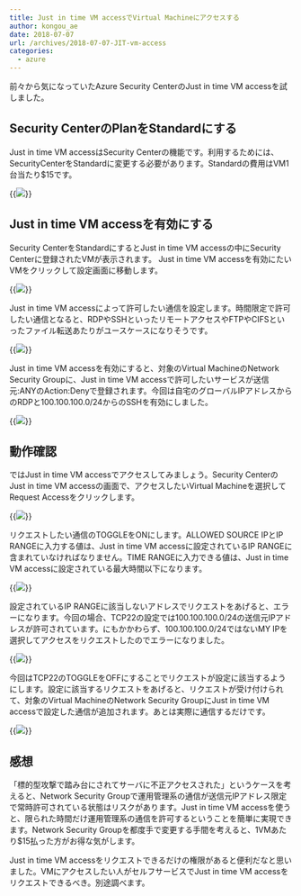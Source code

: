 ```yaml
---
title: Just in time VM accessでVirtual Machineにアクセスする
author: kongou_ae
date: 2018-07-07
url: /archives/2018-07-07-JIT-vm-access
categories:
  - azure
---
```


前々から気になっていたAzure Security CenterのJust in time VM accessを試しました。

## Security CenterのPlanをStandardにする

Just in time VM accessはSecurity Centerの機能です。利用するためには、SecurityCenterをStandardに変更する必要があります。Standardの費用はVM1台当たり$15です。

{{<img src="./../../images/2018-0707-001.png">}}

## Just in time VM accessを有効にする

Security CenterをStandardにするとJust in time VM accessの中にSecurity Centerに登録されたVMが表示されます。 Just in time VM accessを有効にたいVMをクリックして設定画面に移動します。

{{<img src="./../../images/2018-0707-002.png">}}

Just in time VM accessによって許可したい通信を設定します。時間限定で許可したい通信となると、RDPやSSHといったリモートアクセスやFTPやCIFSといったファイル転送あたりがユースケースになりそうです。

{{<img src="./../../images/2018-0707-003.png">}}

Just in time VM accessを有効にすると、対象のVirtual MachineのNetwork Security Groupに、Just in time VM accessで許可したいサービスが送信元:ANYのAction:Denyで登録されます。今回は自宅のグローバルIPアドレスからのRDPと100.100.100.0/24からのSSHを有効にしました。

{{<img src="./../../images/2018-0707-004.png">}}

## 動作確認

ではJust in time VM accessでアクセスしてみましょう。Security CenterのJust in time VM accessの画面で、アクセスしたいVirtual Machineを選択してRequest Accessをクリックします。

{{<img src="./../../images/2018-0707-005.png">}}

リクエストしたい通信のTOGGLEをONにします。ALLOWED SOURCE IPとIP RANGEに入力する値は、Just in time VM accessに設定されているIP RANGEに含まれていなければなりません。TIME RANGEに入力できる値は、Just in time VM accessに設定されている最大時間以下になります。

{{<img src="./../../images/2018-0707-006.png">}}

設定されているIP RANGEに該当しないアドレスでリクエストをあげると、エラーになります。今回の場合、TCP22の設定では100.100.100.0/24の送信元IPアドレスが許可されています。にもかかわらず、100.100.100.0/24ではないMY IPを選択してアクセスをリクエストしたのでエラーになりました。

{{<img src="./../../images/2018-0707-007.png">}}

今回はTCP22のTOGGLEをOFFにすることでリクエストが設定に該当するようにします。設定に該当するリクエストをあげると、リクエストが受け付けられて、対象のVirtual MachineのNetwork Security GroupにJust in time VM accessで設定した通信が追加されます。あとは実際に通信するだけです。

{{<img src="./../../images/2018-0707-008.png">}}

## 感想

「標的型攻撃で踏み台にされてサーバに不正アクセスされた」というケースを考えると、Network Security Groupで運用管理系の通信が送信元IPアドレス限定で常時許可されている状態はリスクがあります。Just in time VM accessを使うと、限られた時間だけ運用管理系の通信を許可するということを簡単に実現できます。Network Security Groupを都度手で変更する手間を考えると、1VMあたり$15払った方がお得な気がします。

Just in time VM accessをリクエストできるだけの権限があると便利だなと思いました。VMにアクセスしたい人がセルフサービスでJust in time VM accessをリクエストできるべき。別途調べます。
